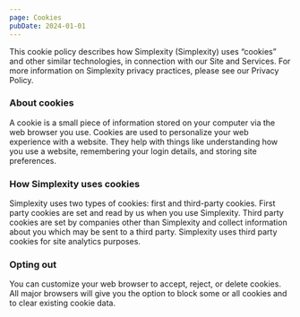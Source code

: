 ```yaml
---
page: Cookies
pubDate: 2024-01-01
---
```

This cookie policy describes how Simplexity (Simplexity) uses “cookies” and other similar technologies, in connection with our Site and Services. For more information on Simplexity privacy practices, please see our Privacy Policy.
### About cookies
A cookie is a small piece of information stored on your computer via the web browser you use. Cookies are used to personalize your web experience with a website. They help with things like understanding how you use a website, remembering your login details, and storing site preferences.
### How Simplexity uses cookies
Simplexity uses two types of cookies: first and third-party cookies. First party cookies are set and read by us when you use Simplexity. Third party cookies are set by companies other than Simplexity and collect information about you which may be sent to a third party. Simplexity uses third party cookies for site analytics purposes.
### Opting out
You can customize your web browser to accept, reject, or delete cookies. All major browsers will give you the option to block some or all cookies and to clear existing cookie data.